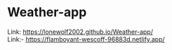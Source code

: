 # Weather-app
Link:  https://lonewolf2002.github.io/Weather-app/ <br>
Link:- https://flamboyant-wescoff-96883d.netlify.app/
